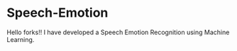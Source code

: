 # Speech-Emotion
Hello forks!! I have developed a Speech Emotion Recognition using Machine Learning.
